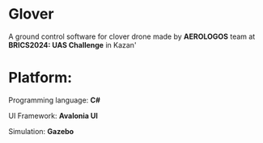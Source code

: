# Glover
A ground control software for clover drone made by **AEROLOGOS** team at **BRICS2024: UAS Challenge** in Kazan'

# Platform:
Programming language: **C#**

UI Framework: **Avalonia UI**

Simulation: **Gazebo**
